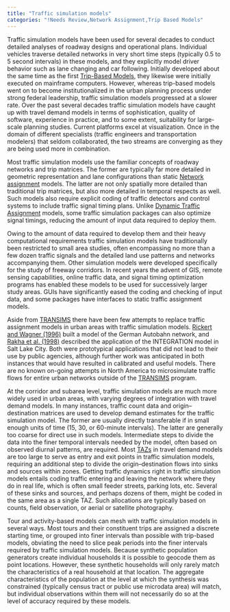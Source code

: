 ```yaml
---
title: "Traffic simulation models"
categories: "!Needs Review,Network Assignment,Trip Based Models"
---
```


Traffic simulation models have been used for several decades to conduct detailed analyses of roadway designs and operational plans. Individual vehicles traverse detailed networks in very short time steps (typically 0.5 to 5 second intervals) in these models, and they explicitly model driver behavior such as lane changing and car following. Initially developed about the same time as the first [Trip-Based Models](Trip-Based_Models), they likewise were initially executed on mainframe computers. However, whereas trip-based models went on to become institutionalized in the urban planning process under strong federal leadership, traffic simulation models progressed at a slower rate. Over the past several decades traffic simulation models have caught up with travel demand models in terms of sophistication, quality of software, experience in practice, and to some extent, suitability for large-scale planning studies. Current platforms excel at visualization. Once in the domain of different specialists (traffic engineers and transportation modelers) that seldom collaborated, the two streams are converging as they are being used more in combination.

Most traffic simulation models use the familiar concepts of roadway networks and trip matrices. The former are typically far more detailed in geometric representation and lane configurations than static [Network assignment](Network_assignment) models. The latter are not only spatially more detailed than traditional trip matrices, but also more detailed in temporal respects as well. Such models also require explicit coding of traffic detectors and control systems to include traffic signal timing plans. Unlike [Dynamic Traffic Assignment](Dynamic_Traffic_Assignment) models, some traffic simulation packages can also optimize signal timings, reducing the amount of input data required to deploy them.

Owing to the amount of data required to develop them and their heavy computational requirements traffic simulation models have traditionally been restricted to small area studies, often encompassing no more than a few dozen traffic signals and the detailed land use patterns and networks accompanying them. Other simulation models were developed specifically for the study of freeway corridors. In recent years the advent of GIS, remote sensing capabilities, online traffic data, and signal timing optimization programs has enabled these models to be used for successively larger study areas. GUIs have significantly eased the coding and checking of input data, and some packages have interfaces to static traffic assignment models.

Aside from [TRANSIMS](TRANSIMS) there have been few attempts to replace traffic assignment models in urban areas with traffic simulation models. [Rickert and Wagner (1996)](http://www.worldscientific.com/doi/abs/10.1142/S0129183196000156?journalCode=ijmpc) built a model of the German Autobahn network, and [Rakha et al. (1998)](http://dx.doi.org/10.3141/1644-10) described the application of the INTEGRATION model in Salt Lake City. Both were prototypical applications that did not lead to their use by public agencies, although further work was anticipated in both instances that would have resulted in calibrated and useful models. There are no known on-going attempts in North America to microsimulate traffic flows for entire urban networks outside of the [TRANSIMS](TRANSIMS) program.

At the corridor and subarea level, traffic simulation models are much more widely used in urban areas, with varying degrees of integration with travel demand models. In many instances, traffic count data and origin–destination matrices are used to develop demand estimates for the traffic simulation model. The former are usually directly transferable if in small enough units of time (15, 30, or 60-minute intervals). The latter are generally too coarse for direct use in such models. Intermediate steps to divide the data into the finer temporal intervals needed by the model, often based on observed diurnal patterns, are required. Most [TAZs](Traffic_Analysis_Zone) in travel demand models are too large to serve as entry and exit points in traffic simulation models, requiring an additional step to divide the origin–destination flows into sinks and sources within zones. Getting traffic dynamics right in traffic simulation models entails coding traffic entering and leaving the network where they do in real life, which is often small feeder streets, parking lots, etc. Several of these sinks and sources, and perhaps dozens of them, might be coded in the same area as a single TAZ. Such allocations are typically based on counts, field observation, or aerial or satellite photography.

Tour and activity-based models can mesh with traffic simulation models in several ways. Most tours and their constituent trips are assigned a discrete starting time, or grouped into finer intervals than possible with trip-based models, obviating the need to slice peak periods into the finer intervals required by traffic simulation models. Because synthetic population generators create individual households it is possible to geocode them as point locations. However, these synthetic households will only rarely match the characteristics of a real household at that location. The aggregate characteristics of the population at the level at which the synthesis was constrained (typically census tract or public use microdata area) will match, but individual observations within them will not necessarily do so at the level of accuracy required by these models.

